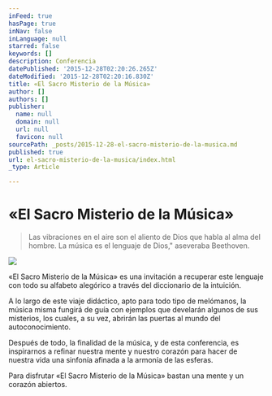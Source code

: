 ```yaml
---
inFeed: true
hasPage: true
inNav: false
inLanguage: null
starred: false
keywords: []
description: Conferencia
datePublished: '2015-12-28T02:20:26.265Z'
dateModified: '2015-12-28T02:20:16.830Z'
title: «El Sacro Misterio de la Música»
author: []
authors: []
publisher:
  name: null
  domain: null
  url: null
  favicon: null
sourcePath: _posts/2015-12-28-el-sacro-misterio-de-la-musica.md
published: true
url: el-sacro-misterio-de-la-musica/index.html
_type: Article

---
```

# «El Sacro Misterio de la Música»

> Las vibraciones en el aire son el aliento de Dios que habla al alma del hombre. La música es el lenguaje de Dios," aseveraba Beethoven.

![](https://the-grid-user-content.s3-us-west-2.amazonaws.com/3db1c7d7-6a9f-4ed1-a37b-1078cb641c9d.png)

«El Sacro Misterio de la Música» es una invitación a recuperar este lenguaje con todo su alfabeto alegórico a través del diccionario de la intuición.

A lo largo de este viaje didáctico, apto para todo tipo de melómanos, la música misma fungirá de guía con ejemplos que develarán algunos de sus misterios, los cuales, a su vez, abrirán las puertas al mundo del autoconocimiento.

Después de todo, la finalidad de la música, y de esta conferencia, es inspirarnos a refinar nuestra mente y nuestro corazón para hacer de nuestra vida una sinfonía afinada a la armonía de las esferas.

Para disfrutar «El Sacro Misterio de la Música» bastan una mente y un corazón abiertos.